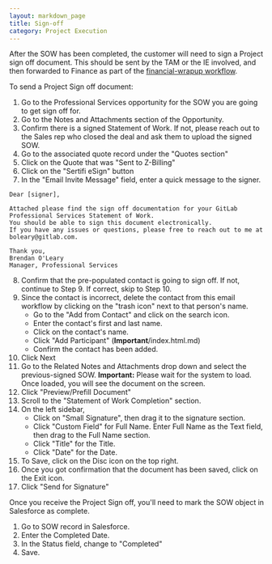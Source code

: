 ```yaml
---
layout: markdown_page
title: Sign-off
category: Project Execution
---
```


After the SOW has been completed, the customer will need to sign a Project sign off document.  This should be sent by the TAM or the IE involved, and then forwarded to Finance as part of the [financial-wrapup workflow](https://github.com/daijapan/test/tree/master/customer-success/implmentation-engineering/workflows/internal/financial-wrapup.html/index.html.md).

To send a Project Sign off document:

1. Go to the Professional Services opportunity for the SOW you are going to get sign off for.
2. Go to the Notes and Attachments section of the Opportunity.
3. Confirm there is a signed Statement of Work. If not, please reach out to the Sales rep who closed the deal and ask them to upload the signed SOW.
4. Go to the associated quote record under the "Quotes section"
5. Click on the Quote that was "Sent to Z-Billing"
6. Click on the "Sertifi eSign" button
7. In the "Email Invite Message" field, enter a quick message to the signer.
 

```
Dear [signer],

Attached please find the sign off documentation for your GitLab Professional Services Statement of Work. 
You should be able to sign this document electronically. 
If you have any issues or questions, please free to reach out to me at boleary@gitlab.com.

Thank you,
Brendan O'Leary
Manager, Professional Services
```

8. Confirm that the pre-populated contact is going to sign off. If not, continue to Step 9. If correct, skip to Step 10. 
9. Since the contact is incorrect, delete the contact from this email workflow by clicking on the "trash icon" next to that person's name.
   * Go to the "Add from Contact" and click on the search icon.
   * Enter the contact's first and last name.
   * Click on the contact's name.
   * Click "Add Participant" (**Important**/index.html.md)
   * Confirm the contact has been added.
10. Click Next
11. Go to the Related Notes and Attachments drop down and select the previous-signed SOW. **Important:** Please wait for the system to load. Once loaded, you will see the document on the screen.
12. Click "Preview/Prefill Document"
13. Scroll to the "Statement of Work Completion" section.
14. On the left sidebar, 
    * Click on "Small Signature", then drag it to the signature section.
    * Click "Custom Field" for Full Name. Enter Full Name as the Text field, then drag to the Full Name section.
    * Click "Title" for the Title.
    * Click "Date" for the Date.
15. To Save, click on the Disc icon on the top right. 
16. Once you got confirmation that the document has been saved, click on the Exit icon.
17. Click "Send for Signature"

Once you receive the Project Sign off, you'll need to mark the SOW object in Salesforce as complete.

1. Go to SOW record in Salesforce.
2. Enter the Completed Date.
3. In the Status field, change to "Completed"
4. Save.